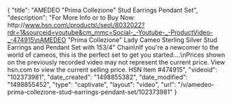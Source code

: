 {
    "title": "AMEDEO \"Prima Collezione\" Stud Earrings   Pendant Set",
    "description": "For More Info or to Buy Now: http:\/\/www.hsn.com\/products\/seo\/8032022?rdr=1&sourceid=youtube&cm_mmc=Social-_-Youtube-_-ProductVideo-_-474915\nAMEDEO \"Prima Collezione\" Lady Cameo Sterling Silver Stud Earrings and Pendant Set with 153\/4\" Chain\nIf you're a newcomer to the world of cameos, this is the perfect set to get you started....\nPrices shown on the previously recorded video may not represent the current price.  View hsn.com to view the current selling price. HSN Item #474915",
    "videoid": "102373981",
    "date_created": "1498855382",
    "date_modified": "1498855452",
    "type": "captivate",
    "layout": "video",
    "url": "\/v\/amedeo-prima-collezione-stud-earrings-pendant-set\/102373981"
}